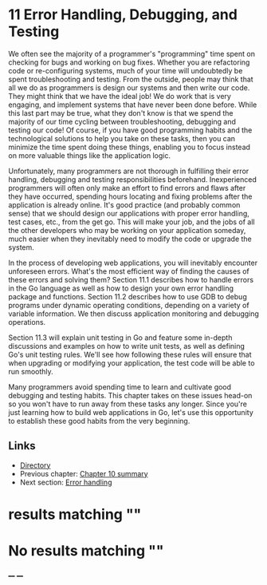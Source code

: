 
# 11 Error Handling, Debugging, and Testing

We often see the majority of a programmer's "programming" time spent on checking for bugs and working on bug fixes. Whether you are refactoring code or re-configuring systems, much of your time will undoubtedly be spent troubleshooting and testing. From the outside, people may think that all we do as programmers is design our systems and then write our code. They might think that we have the ideal job! We do work that is very engaging, and implement systems that have never been done before. While this last part may be true, what they don't know is that we spend the majority of our time cycling between troubleshooting, debugging and testing our code! Of course, if you have good programming habits and the technological solutions to help you take on these tasks, then you can minimize the time spent doing these things, enabling you to focus instead on more valuable things like the application logic. 

Unfortunately, many programmers are not thorough in fulfilling their error handling, debugging and testing responsibilities beforehand. Inexperienced programmers will often only make an effort to find errors and flaws after they have occurred, spending hours locating and fixing problems after the application is already online. It's good practice (and probably common sense) that we should design our applications with proper error handling, test cases, etc., from the get go. This will make your job, and the jobs of all the other developers who may be working on your application someday, much easier when they inevitably need to modify the code or upgrade the system. 

In the process of developing web applications, you will inevitably encounter unforeseen errors. What's the most efficient way of finding the causes of these errors and solving them? Section 11.1 describes how to handle errors in the Go language as well as how to design your own error handling package and functions. Section 11.2 describes how to use GDB to debug programs under dynamic operating conditions, depending on a variety of variable information. We then discuss application monitoring and debugging operations. 

Section 11.3 will explain unit testing in Go and feature some in-depth discussions and examples on how to write unit tests, as well as defining Go's unit testing rules. We'll see how following these rules will ensure that when upgrading or modifying your application, the test code will be able to run smoothly.

Many programmers avoid spending time to learn and cultivate good debugging and testing habits. This chapter takes on these issues head-on so you won't have to run away from these tasks any longer. Since you're just learning how to build web applications in Go, let's use this opportunity to establish these good habits from the very beginning. 

## Links

  * [Directory](preface.md)
  * Previous chapter: [Chapter 10 summary](10.4.md)
  * Next section: [Error handling](11.1.md)

#  results matching ""




# No results matching ""

[ __](10.4.md) [ __](11.1.md)
